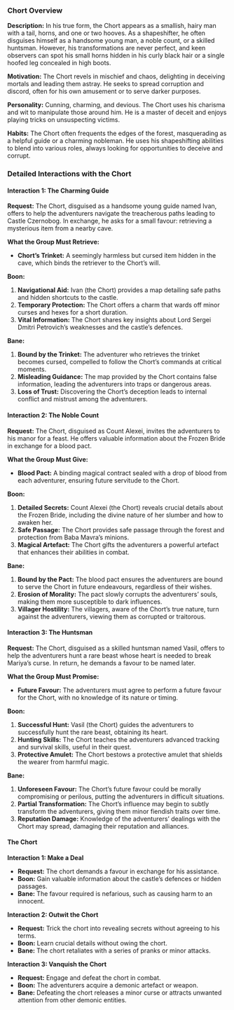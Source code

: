 ### Chort Overview

**Description:** In his true form, the Chort appears as a smallish, hairy man with a tail, horns, and one or two hooves. As a shapeshifter, he often disguises himself as a handsome young man, a noble count, or a skilled huntsman. However, his transformations are never perfect, and keen observers can spot his small horns hidden in his curly black hair or a single hoofed leg concealed in high boots.

**Motivation:** The Chort revels in mischief and chaos, delighting in deceiving mortals and leading them astray. He seeks to spread corruption and discord, often for his own amusement or to serve darker purposes.

**Personality:** Cunning, charming, and devious. The Chort uses his charisma and wit to manipulate those around him. He is a master of deceit and enjoys playing tricks on unsuspecting victims.

**Habits:** The Chort often frequents the edges of the forest, masquerading as a helpful guide or a charming nobleman. He uses his shapeshifting abilities to blend into various roles, always looking for opportunities to deceive and corrupt.

### Detailed Interactions with the Chort

#### Interaction 1: The Charming Guide

**Request:** The Chort, disguised as a handsome young guide named Ivan, offers to help the adventurers navigate the treacherous paths leading to Castle Czernobog. In exchange, he asks for a small favour: retrieving a mysterious item from a nearby cave.

**What the Group Must Retrieve:**

- **Chort’s Trinket:** A seemingly harmless but cursed item hidden in the cave, which binds the retriever to the Chort’s will.

**Boon:**

1. **Navigational Aid:** Ivan (the Chort) provides a map detailing safe paths and hidden shortcuts to the castle.
2. **Temporary Protection:** The Chort offers a charm that wards off minor curses and hexes for a short duration.
3. **Vital Information:** The Chort shares key insights about Lord Sergei Dmitri Petrovich’s weaknesses and the castle’s defences.

**Bane:**

1. **Bound by the Trinket:** The adventurer who retrieves the trinket becomes cursed, compelled to follow the Chort’s commands at critical moments.
2. **Misleading Guidance:** The map provided by the Chort contains false information, leading the adventurers into traps or dangerous areas.
3. **Loss of Trust:** Discovering the Chort’s deception leads to internal conflict and mistrust among the adventurers.

#### Interaction 2: The Noble Count

**Request:** The Chort, disguised as Count Alexei, invites the adventurers to his manor for a feast. He offers valuable information about the Frozen Bride in exchange for a blood pact.

**What the Group Must Give:**

- **Blood Pact:** A binding magical contract sealed with a drop of blood from each adventurer, ensuring future servitude to the Chort.

**Boon:**

1. **Detailed Secrets:** Count Alexei (the Chort) reveals crucial details about the Frozen Bride, including the divine nature of her slumber and how to awaken her.
2. **Safe Passage:** The Chort provides safe passage through the forest and protection from Baba Mavra’s minions.
3. **Magical Artefact:** The Chort gifts the adventurers a powerful artefact that enhances their abilities in combat.

**Bane:**

1. **Bound by the Pact:** The blood pact ensures the adventurers are bound to serve the Chort in future endeavours, regardless of their wishes.
2. **Erosion of Morality:** The pact slowly corrupts the adventurers’ souls, making them more susceptible to dark influences.
3. **Villager Hostility:** The villagers, aware of the Chort’s true nature, turn against the adventurers, viewing them as corrupted or traitorous.

#### Interaction 3: The Huntsman

**Request:** The Chort, disguised as a skilled huntsman named Vasil, offers to help the adventurers hunt a rare beast whose heart is needed to break Mariya’s curse. In return, he demands a favour to be named later.

**What the Group Must Promise:**

- **Future Favour:** The adventurers must agree to perform a future favour for the Chort, with no knowledge of its nature or timing.

**Boon:**

1. **Successful Hunt:** Vasil (the Chort) guides the adventurers to successfully hunt the rare beast, obtaining its heart.
2. **Hunting Skills:** The Chort teaches the adventurers advanced tracking and survival skills, useful in their quest.
3. **Protective Amulet:** The Chort bestows a protective amulet that shields the wearer from harmful magic.

**Bane:**

1. **Unforeseen Favour:** The Chort’s future favour could be morally compromising or perilous, putting the adventurers in difficult situations.
2. **Partial Transformation:** The Chort’s influence may begin to subtly transform the adventurers, giving them minor fiendish traits over time.
3. **Reputation Damage:** Knowledge of the adventurers’ dealings with the Chort may spread, damaging their reputation and alliances.

#### **The Chort**

**Interaction 1: Make a Deal**

- **Request:** The chort demands a favour in exchange for his assistance.
- **Boon:** Gain valuable information about the castle’s defences or hidden passages.
- **Bane:** The favour required is nefarious, such as causing harm to an innocent.

**Interaction 2: Outwit the Chort**

- **Request:** Trick the chort into revealing secrets without agreeing to his terms.
- **Boon:** Learn crucial details without owing the chort.
- **Bane:** The chort retaliates with a series of pranks or minor attacks.

**Interaction 3: Vanquish the Chort**

- **Request:** Engage and defeat the chort in combat.
- **Boon:** The adventurers acquire a demonic artefact or weapon.
- **Bane:** Defeating the chort releases a minor curse or attracts unwanted attention from other demonic entities.